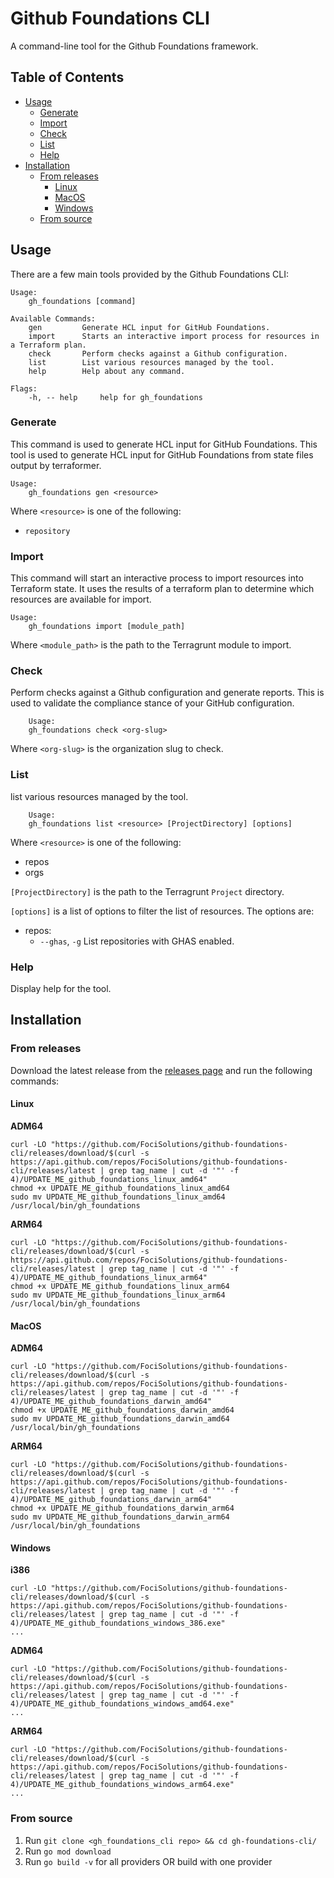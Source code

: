 # Github Foundations CLI
A command-line tool for the Github Foundations framework.

## Table of Contents

- [Usage](#usage)
    - [Generate](#generate)
    - [Import](#import)
    - [Check](#check)
    - [List](#list)
    - [Help](#help)
- [Installation](#installation)
    - [From releases](#from-releases)
        - [Linux](#linux)
        - [MacOS](#macos)
        - [Windows](#windows)
    - [From source](#from-source)







## Usage

There are a few main tools provided by the Github Foundations CLI:

```
Usage:
    gh_foundations [command]

Available Commands:
    gen         Generate HCL input for GitHub Foundations.
    import      Starts an interactive import process for resources in a Terraform plan.
    check       Perform checks against a Github configuration.
    list        List various resources managed by the tool.
    help        Help about any command.

Flags:
    -h, -- help     help for gh_foundations
```

### Generate

This command is used to generate HCL input for GitHub Foundations. This tool is used to generate HCL input for GitHub Foundations from state files output by terraformer.

```
Usage:
    gh_foundations gen <resource>
```

Where `<resource>` is one of the following:
- `repository`

### Import

This command will start an interactive process to import resources into Terraform state. It uses the results of a terraform plan to determine which resources are available for import.
    
```
Usage:
    gh_foundations import [module_path]

```

Where `<module_path>` is the path to the Terragrunt module to import.

### Check

Perform checks against a Github configuration and generate reports. This is used to validate the compliance stance of your GitHub configuration.

```
    Usage:
    gh_foundations check <org-slug>

```

Where `<org-slug>` is the organization slug to check.

### List

list various resources managed by the tool.


```
    Usage:
    gh_foundations list <resource> [ProjectDirectory] [options]

```

Where `<resource>` is one of the following:
- repos
- orgs

`[ProjectDirectory]` is the path to the Terragrunt `Project` directory.

`[options]` is a list of options to filter the list of resources. The options are:
- repos:
    - `--ghas`, `-g`    List repositories with GHAS enabled.

### Help

Display help for the tool.

## Installation

### From releases
Download the latest release from the [releases page](http:github.com/FociSolutions/github-foundations-cli/releases) and run the following commands:


#### Linux

**ADM64**
```
curl -LO "https://github.com/FociSolutions/github-foundations-cli/releases/download/$(curl -s https://api.github.com/repos/FociSolutions/github-foundations-cli/releases/latest | grep tag_name | cut -d '"' -f 4)/UPDATE_ME_github_foundations_linux_amd64"
chmod +x UPDATE_ME_github_foundations_linux_amd64
sudo mv UPDATE_ME_github_foundations_linux_amd64 /usr/local/bin/gh_foundations
```

**ARM64**
```
curl -LO "https://github.com/FociSolutions/github-foundations-cli/releases/download/$(curl -s https://api.github.com/repos/FociSolutions/github-foundations-cli/releases/latest | grep tag_name | cut -d '"' -f 4)/UPDATE_ME_github_foundations_linux_arm64"
chmod +x UPDATE_ME_github_foundations_linux_arm64
sudo mv UPDATE_ME_github_foundations_linux_arm64 /usr/local/bin/gh_foundations
```

#### MacOS

**ADM64**
```
curl -LO "https://github.com/FociSolutions/github-foundations-cli/releases/download/$(curl -s https://api.github.com/repos/FociSolutions/github-foundations-cli/releases/latest | grep tag_name | cut -d '"' -f 4)/UPDATE_ME_github_foundations_darwin_amd64"
chmod +x UPDATE_ME_github_foundations_darwin_amd64
sudo mv UPDATE_ME_github_foundations_darwin_amd64 /usr/local/bin/gh_foundations
```

**ARM64**
```
curl -LO "https://github.com/FociSolutions/github-foundations-cli/releases/download/$(curl -s https://api.github.com/repos/FociSolutions/github-foundations-cli/releases/latest | grep tag_name | cut -d '"' -f 4)/UPDATE_ME_github_foundations_darwin_arm64"
chmod +x UPDATE_ME_github_foundations_darwin_arm64
sudo mv UPDATE_ME_github_foundations_darwin_arm64 /usr/local/bin/gh_foundations
```

#### Windows

**i386**
```
curl -LO "https://github.com/FociSolutions/github-foundations-cli/releases/download/$(curl -s https://api.github.com/repos/FociSolutions/github-foundations-cli/releases/latest | grep tag_name | cut -d '"' -f 4)/UPDATE_ME_github_foundations_windows_386.exe"
...
```

**ADM64**
```
curl -LO "https://github.com/FociSolutions/github-foundations-cli/releases/download/$(curl -s https://api.github.com/repos/FociSolutions/github-foundations-cli/releases/latest | grep tag_name | cut -d '"' -f 4)/UPDATE_ME_github_foundations_windows_amd64.exe"
...
```

**ARM64**
```
curl -LO "https://github.com/FociSolutions/github-foundations-cli/releases/download/$(curl -s https://api.github.com/repos/FociSolutions/github-foundations-cli/releases/latest | grep tag_name | cut -d '"' -f 4)/UPDATE_ME_github_foundations_windows_arm64.exe"
... 
```

### From source
1.  Run `git clone <gh_foundations_cli repo> && cd gh-foundations-cli/`
2.  Run `go mod download`
3.  Run `go build -v` for all providers OR build with one provider

